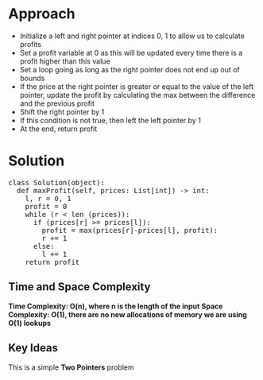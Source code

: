 # **Approach**
- Initialize a left and right pointer at indices 0, 1 to allow us to calculate profits
- Set a profit variable at 0 as this will be updated every time there is a profit higher than this value
- Set a loop going as long as the right pointer does not end up out of bounds
- If the price at the right pointer is greater or equal to the value of the left pointer, update the profit by calculating the max between the difference and the previous profit
- Shift the right pointer by 1
- If this condition is not true, then left the left pointer by 1
- At the end, return profit 

# **Solution**
<pre>
class Solution(object):
  def maxProfit(self, prices: List[int]) -> int:
    l, r = 0, 1
    profit = 0
    while (r < len (prices)):
      if (prices[r] >= prices[l]):
        profit = max(prices[r]-prices[l], profit):
        r += 1
      else:
        l += 1
    return profit
</pre>

## **Time and Space Complexity**
**Time Complexity: O(n), where n is the length of the input**
**Space Complexity: O(1), there are no new allocations of memory we are using O(1) lookups**

## **Key Ideas**
This is a simple **Two Pointers** problem
